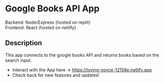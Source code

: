 # Google Books API App

Backend: Node/Express (hosted on replit)\
Frontend: React (hosted on netlify)

## Description

This app connects to the google books API and returns books based on the search input.

* Interact with the App here -> https://loving-noyce-12158e.netlify.app
* Check back for new features and updates!
